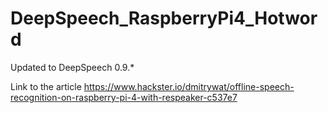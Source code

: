 # DeepSpeech_RaspberryPi4_Hotword
Updated to DeepSpeech 0.9.*

Link to the article 
https://www.hackster.io/dmitrywat/offline-speech-recognition-on-raspberry-pi-4-with-respeaker-c537e7
